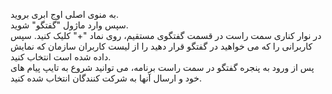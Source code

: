 <p>به منوی اصلی اوج ابری بروید.<br>سپس وارد ماژول "گفتگو" شوید.<br>در نوار کناری سمت راست در قسمت گفتگوی مستقیم، روی نماد "+" کلیک کنید. سپس کاربرانی را که می خواهید در گفتگو قرار دهید را از لیست کاربران سازمان که نمایش داده شده است انتخاب کنید.<br>پس از ورود به پنجره گفتگو در سمت راست برنامه، می توانید شروع به تایپ پیام های خود و ارسال آنها به شرکت کنندگان انتخاب شده کنید.</p>